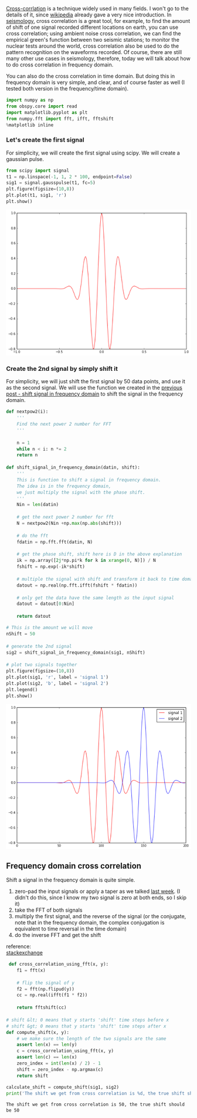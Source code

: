 
[Cross-corrlation](https://en.wikipedia.org/wiki/Cross-correlation) is a technique widely used in many fields. I won't go to the details of it, since [wikipedia](https://en.wikipedia.org/wiki/Cross-correlation) already gave a very nice introduction. In [seismology](https://en.wikipedia.org/wiki/Seismology), cross correlation is a great tool, for example, to find the amount of shift of one signal recorded different locations on earth, you can use cross correlation; using ambient noise cross correlation, we can find the empirical green's function between two seismic stations; to monitor the nuclear tests around the world, cross correlation also be used to do the pattern recognition on the waveforms recorded. Of course, there are still many other use cases in seismology, therefore, today we will talk about how to do cross correlation in frequency domain. 

You can also do the cross correlation in time domain. But doing this in frequency domain is very simple, and clear, and of course faster as well (I tested both version in the frequency/time domain). 


```python
import numpy as np
from obspy.core import read
import matplotlib.pyplot as plt
from numpy.fft import fft, ifft, fftshift
%matplotlib inline
```

### Let's create the first signal

For simplicity, we will create the first signal using scipy. We will create a gaussian pulse. 


```python
from scipy import signal
t1 = np.linspace(-1, 1, 2 * 100, endpoint=False)
sig1 = signal.gausspulse(t1, fc=5)
plt.figure(figsize=(10,8))
plt.plot(t1, sig1, 'r')
plt.show()
```


![png](cross_correlation_in_frequency_domain_files/cross_correlation_in_frequency_domain_3_0.png)


### Create the 2nd signal by simply shift it

For simplicity, we will just shift the first signal by 50 data points, and use it as the second signal. We will use the function we created in the [previous post - shift signal in frequency domain](http://qingkaikong.blogspot.com/2016/03/shift-signal-in-frequency-domain.html) to shift the signal in the frequency domain. 


```python
def nextpow2(i):
    '''
    Find the next power 2 number for FFT
    '''

    n = 1
    while n < i: n *= 2
    return n

def shift_signal_in_frequency_domain(datin, shift):
    '''
    This is function to shift a signal in frequency domain. 
    The idea is in the frequency domain, 
    we just multiply the signal with the phase shift. 
    '''
    Nin = len(datin) 

    # get the next power 2 number for fft
    N = nextpow2(Nin +np.max(np.abs(shift)))

    # do the fft
    fdatin = np.fft.fft(datin, N)

    # get the phase shift, shift here is D in the above explanation
    ik = np.array([2j*np.pi*k for k in xrange(0, N)]) / N 
    fshift = np.exp(-ik*shift)

    # multiple the signal with shift and transform it back to time domain
    datout = np.real(np.fft.ifft(fshift * fdatin))

    # only get the data have the same length as the input signal
    datout = datout[0:Nin]

    return datout
```


```python
# This is the amount we will move
nShift = 50

# generate the 2nd signal
sig2 = shift_signal_in_frequency_domain(sig1, nShift)

# plot two signals together
plt.figure(figsize=(10,8))
plt.plot(sig1, 'r', label = 'signal 1')
plt.plot(sig2, 'b', label = 'signal 2')
plt.legend()
plt.show()
```


![png](cross_correlation_in_frequency_domain_files/cross_correlation_in_frequency_domain_6_0.png)


## Frequency domain cross correlation

Shift a signal in the frequency domain is quite simple. 

1. zero-pad the input signals or apply a taper as we talked [last week](http://qingkaikong.blogspot.com/2016/10/signal-processing-why-do-we-need-taper.html). (I didn't do this, since I know my two signal is zero at both ends, so I skip it)
2. take the FFT of both signals
3. multiply the first signal, and the reverse of the signal (or the conjugate, note that in the frequency domain, the complex conjugation is equivalent to time reversal in the time domain)
4. do the inverse FFT and get the shift

reference:  
[stackexchange](http://dsp.stackexchange.com/questions/736/how-do-i-implement-cross-correlation-to-prove-two-audio-files-are-similar)


```python
 def cross_correlation_using_fft(x, y):
    f1 = fft(x)
    
    # flip the signal of y
    f2 = fft(np.flipud(y))
    cc = np.real(ifft(f1 * f2))

    return fftshift(cc)
 
# shift &lt; 0 means that y starts 'shift' time steps before x 
# shift &gt; 0 means that y starts 'shift' time steps after x
def compute_shift(x, y):
    # we make sure the length of the two signals are the same
    assert len(x) == len(y)
    c = cross_correlation_using_fft(x, y)
    assert len(c) == len(x)
    zero_index = int(len(x) / 2) - 1
    shift = zero_index - np.argmax(c)
    return shift

```


```python
calculate_shift = compute_shift(sig1, sig2)
print('The shift we get from cross correlation is %d, the true shift should be 50'%calculate_shift)
```

    The shift we get from cross correlation is 50, the true shift should be 50

